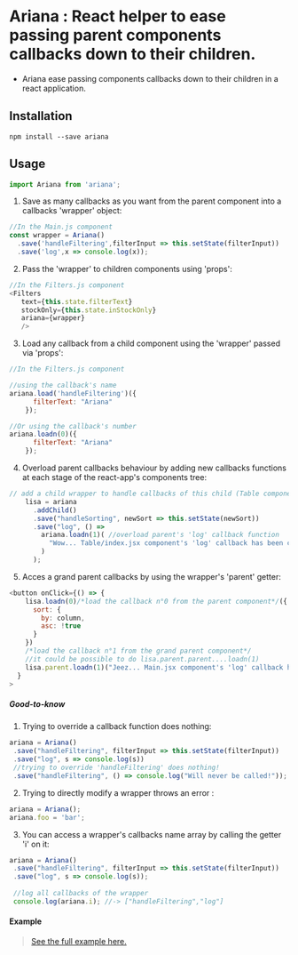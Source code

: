 # Ariana : React helper to ease passing parent components callbacks down to their children.

* Ariana ease passing components callbacks down to their children in a react application.

## Installation

`npm install --save ariana`

## Usage

```JavaScript
import Ariana from 'ariana';
```

1. Save as many callbacks as you want from the parent component into a callbacks 'wrapper' object:

```JavaScript
//In the Main.js component
const wrapper = Ariana()
  .save('handleFiltering',filterInput => this.setState(filterInput))
  .save('log',x => console.log(x));
```

2. Pass the 'wrapper' to children components using 'props':

```JavaScript
//In the Filters.js component
<Filters
   text={this.state.filterText}
   stockOnly={this.state.inStockOnly}
   ariana={wrapper}
   />
```

3. Load any callback from a child component using the 'wrapper' passed via 'props':

```JavaScript
//In the Filters.js component

//using the callback's name
ariana.load('handleFiltering')({
      filterText: "Ariana"
    });

//Or using the callback's number
ariana.loadn(0)({
      filterText: "Ariana"
    });
```

4. Overload parent callbacks behaviour by adding new callbacks functions at each stage of the react-app's components tree:

```JavaScript
// add a child wrapper to handle callbacks of this child (Table component)
    lisa = ariana
      .addChild()
      .save("handleSorting", newSort => this.setState(newSort))
      .save("log", () =>
        ariana.loadn(1)( //overload parent's 'log' callback function
          "Wow... Table/index.jsx component's 'log' callback has been called."
        )
      );
```

5. Acces a grand parent callbacks by using the wrapper's 'parent' getter:

```JavaScript
<button onClick={() => {
    lisa.loadn(0)/*load the callback n°0 from the parent component*/({
      sort: {
        by: column,
        asc: !true
      }
    })
    /*load the callback n°1 from the grand parent component*/
    //it could be possible to do lisa.parent.parent....loadn(1)
    lisa.parent.loadn(1)("Jeez... Main.jsx component's 'log' callback has been called.")}
  }
>
```

##### Good-to-know

1. Trying to override a callback function does nothing:

```JavaScript
ariana = Ariana()
 .save("handleFiltering", filterInput => this.setState(filterInput))
 .save("log", s => console.log(s))
 //trying to override 'handleFiltering' does nothing!
 .save("handleFiltering", () => console.log("Will never be called!"));
```

2. Trying to directly modify a wrapper throws an error :

```JavaScript
ariana = Ariana();
ariana.foo = 'bar';
```

3. You can access a wrapper's callbacks name array by calling the getter 'i' on it:

```JavaScript
ariana = Ariana()
 .save("handleFiltering", filterInput => this.setState(filterInput))
 .save("log", s => console.log(s));
 
 //log all callbacks of the wrapper
 console.log(ariana.i); //-> ["handleFiltering","log"]
```

#### Example

> [See the full example here.](https://github.com/tutanck/Ariana/tree/master/example)
